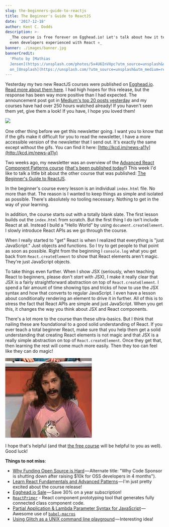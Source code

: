 ```yaml
---
slug: the-beginners-guide-to-reactjs
title: The Beginner's Guide to ReactJS
date: '2017-12-18'
author: Kent C. Dodds
description: >-
  _The course is free forever on Egghead.io! Let's talk about how it teaches
  even developers experienced with React ⚛️_
banner: ./images/banner.jpg
bannerCredit:
  'Photo by [Mathias
  Jensen](https://unsplash.com/photos/5x4U6InVXpc?utm_source=unsplash&utm_medium=referral&utm_content=creditCopyText)
  on_[Unsplash](https://unsplash.com/?utm_source=unsplash&utm_medium=referral&utm_content=creditCopyText)'
---
```


Yesterday my two new ReactJS courses were published on
[Egghead.io](http://egghead.io/).
[Read more about them here](https://blog.kentcdodds.com/learn-react-fundamentals-and-advanced-patterns-eac90341c9db).
I had high hopes for this release, but the response has been way more positive
than I had expected. The announcement post got in
[Medium's top 20 posts yesterday](https://medium.com/browse/top/december-04-2017)
and my courses have had over 250 hours watched already! If you haven't seen them
yet, give them a look! If you have, I hope you loved them!

![](./images/0.gif)

One other thing before we get this newsletter going. I want you to know that if
the gifs make it difficult for you to read the newsletter, I have a more
accessible version of the newsletter that I send out. It's exactly the same
except without the gifs. You can find it here:
[http://kcd.im/news-a11y](http://kcd.im/news-a11y)

Two weeks ago, my newsletter was an overview of the
[Advanced React Component Patterns course](https://egghead.io/courses/advanced-react-component-patterns)
([that's been published today](https://blog.kentcdodds.com/56af2b74bc5f)!) This
week I'd like to talk a little bit about the other course that was published:
[The Beginner's Guide to ReactJS](https://egghead.io/courses/the-beginner-s-guide-to-reactjs).

In the beginner's course every lesson is an individual `index.html` file. No
more than that. The reason is I wanted to keep things as simple and isolated as
possible. There's absolutely no tooling necessary. Nothing to get in the way of
your learning.

In addition, the course starts out with a totally blank slate. The first lesson
builds out the `index.html` from scratch. But the first thing I do isn't include
React at all. Instead I build a "Hello World" by using `document.createElement`.
I slowly introduce React APIs as we go through the course.

When I really started to "get" React is when I realized that everything is "just
JavaScript." Just objects and functions. So I try to get people to that point as
soon as possible. Right from the beginning I `console.log` what you get back
from `React.createElement` to show that React elements aren't magic. They're
just JavaScript objects.

To take things even further. When I show JSX (seriously, when teaching React to
beginners, please don't _start_ with JSX), I make it really clear that JSX is a
fairly straightforward abstraction on top of `React.createElement`. I spend a
fair amount of time showing tips and tricks of how to use the JSX syntax and how
that converts to regular JavaScript. I even have a lesson about conditionally
rendering an element to drive it in further. All of this is to stress the fact
that React APIs are simple and just JavaScript. When you get this, it changes
the way you think about JSX and React components.

There's a lot more to the course than these ultra-basics. But I think that
nailing these are foundational to a good solid understanding of React. If you
ever teach a total beginner React, make sure that you help them get a solid
understanding that creating React elements is not magic and that JSX is a really
simple abstraction on top of `React.createElement`. Once they get that, then
learning the rest will come much more easily. Then they too can feel like they
can do magic!

![](./images/1.gif)

I hope that's helpful (and that
[the free course](https://egghead.io/courses/the-beginner-s-guide-to-reactjs)
will be helpful to you as well). Good luck!

**Things to not miss**:

- [Why Funding Open Source is Hard](https://medium.com/@codesponsor/why-funding-open-source-is-hard-652b7055569d) — Alternate
  title: "Why Code Sponsor is shutting down after raising \$10k for OSS
  developers in 4 months").
- [Learn React Fundamentals and Advanced Patterns](https://blog.kentcdodds.com/learn-react-fundamentals-and-advanced-patterns-eac90341c9db) — I'm
  just pretty excited about the course release!
- [Egghead.io Sale](https://egghead.io/gifts) — Save 30% on a year subscription!
- [`ReactPrimer`](https://github.com/ReactPrimer/ReactPrimer) \- React component
  prototyping tool that generates fully connected class component code.
- [Partial Application & Lambda Parameter Syntax for JavaScript](https://medium.com/@citycide/partial-application-lambda-parameters-for-js-aa16f4d94df4) — Awesome
  use of [`babel-macros`](https://github.com/kentcdodds/babel-macros)
- [Using Glitch as a UNIX command line playground](https://medium.com/@hugo__df/using-glitch-as-a-unix-command-line-playground-8e5cbdc9a8d5) — Interesting
  idea!
